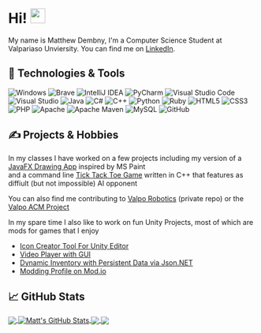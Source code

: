 

# Hi! <img src="https://raw.githubusercontent.com/MartinHeinz/MartinHeinz/master/wave.gif" width="30px" height="30px" />

My name is Matthew Dembny, I'm a Computer Science Student at Valpariaso Unviersity. You can find me on [LinkedIn](https://www.linkedin.com/in/matthew-dembny-54221421a/).

## 🔧 Technologies & Tools
![Windows](https://img.shields.io/badge/Windows-0078D6?style=for-the-badge&logo=windows&logoColor=white)
![Brave](https://img.shields.io/badge/Brave-FB542B?style=for-the-badge&logo=Brave&logoColor=white)
![IntelliJ IDEA](https://img.shields.io/badge/IntelliJIDEA-000000.svg?style=for-the-badge&logo=intellij-idea&logoColor=white)
![PyCharm](https://img.shields.io/badge/pycharm-143?style=for-the-badge&logo=pycharm&logoColor=black&color=black&labelColor=green)
![Visual Studio Code](https://img.shields.io/badge/Visual%20Studio%20Code-0078d7.svg?style=for-the-badge&logo=visual-studio-code&logoColor=white)
![Visual Studio](https://img.shields.io/badge/Visual%20Studio-5C2D91.svg?style=for-the-badge&logo=visual-studio&logoColor=white)
![Java](https://img.shields.io/badge/java-%23ED8B00.svg?style=for-the-badge&logo=java&logoColor=white)
![C#](https://img.shields.io/badge/c%23-%23239120.svg?style=for-the-badge&logo=c-sharp&logoColor=white)
![C++](https://img.shields.io/badge/c++-%2300599C.svg?style=for-the-badge&logo=c%2B%2B&logoColor=white)
![Python](https://img.shields.io/badge/python-3670A0?style=for-the-badge&logo=python&logoColor=ffdd54)
![Ruby](https://img.shields.io/badge/ruby-%23CC342D.svg?style=for-the-badge&logo=ruby&logoColor=white)
![HTML5](https://img.shields.io/badge/html5-%23E34F26.svg?style=for-the-badge&logo=html5&logoColor=white)
![CSS3](https://img.shields.io/badge/css3-%231572B6.svg?style=for-the-badge&logo=css3&logoColor=white)
![PHP](https://img.shields.io/badge/php-%23777BB4.svg?style=for-the-badge&logo=php&logoColor=white)
![Apache](https://img.shields.io/badge/apache-%23D42029.svg?style=for-the-badge&logo=apache&logoColor=white)
![Apache Maven](https://img.shields.io/badge/Apache%20Maven-C71A36?style=for-the-badge&logo=Apache%20Maven&logoColor=white)
![MySQL](https://img.shields.io/badge/mysql-%2300f.svg?style=for-the-badge&logo=mysql&logoColor=white)
![GitHub](https://img.shields.io/badge/github-%23121011.svg?style=for-the-badge&logo=github&logoColor=white)

## &#x270d; Projects & Hobbies

In my classes I have worked on a few projects including my version of a [JavaFX Drawing App](https://github.com/MattGet/BrickPaint) inspired by MS Paint  
and a command line [Tick Tack Toe Game](https://github.com/MattGet/CSC121-TicTacToe) written in C++ that features as diffiult (but not impossible) AI opponent

You can also find me contributing to [Valpo Robotics](https://github.com/ValpoRoboticsTeam) (private repo) or the [Valpo ACM Project](https://github.com/valpo-acm/f22-game/tree/matts-testing-branch)

In my spare time I also like to work on fun Unity Projects, most of which are mods for games that I enjoy

<!-- Repo-List:START -->
- [Icon Creator Tool For Unity Editor](https://github.com/MattGet/Unity-Development-Workshop/tree/main/Fireworks%20Workshop/Assets/FM%20Modding%20ToolSet%20by%20Panini/PreviewGeneration)
- [Video Player with GUI](https://github.com/MattGet/Unity-Development-Workshop/tree/main/Fireworks%20Workshop/Assets/Mods/FM-MP)
- [Dynamic Inventory with Persistent Data via Json.NET](https://github.com/MattGet/Unity-Development-Workshop/tree/main/Fireworks%20Workshop/Assets/RDisplay%20Candles/Candles%20Creator%20Mod/Scripts)
- [Modding Profile on Mod.io](https://mod.io/g/fireworksmania/u/panini007)
<!-- Repo-List:END -->

## &#x1f4c8; GitHub Stats

<a href="https://github.com/MattGet/MattGet">
  <img align="center" src="https://github-readme-stats.vercel.app/api/top-langs/?username=MattGet&count_private=true&hide=ShaderLab&langs_count=4&theme=github_dark" />
</a>
<a href="https://github.com/MattGet/MattGet">
  <img align="center" src="https://github-readme-stats.vercel.app/api?username=MattGet&count_private=true&&show_icons=true&line_height=33&&theme=github_dark" alt="Matt's GitHub Stats" />
</a>

<a href="https://github.com/MattGet/BrickPaint">
  <img align="center" src="https://github-readme-stats.vercel.app/api/pin/?username=MattGet&repo=BrickPaint&theme=github_dark" />
</a>


<a href="https://github.com/MattGet/Unity-Development-Workshop">
  <img align="center" src="https://github-readme-stats.vercel.app/api/pin/?username=MattGet&repo=Unity-Development-Workshop&theme=github_dark" />
</a>    


